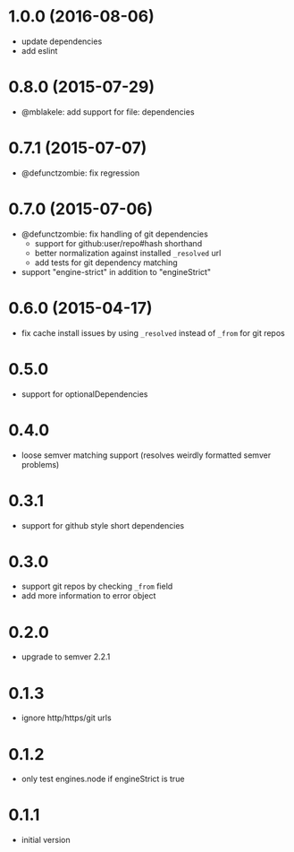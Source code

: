 # 1.0.0 (2016-08-06)

  * update dependencies
  * add eslint

# 0.8.0 (2015-07-29)

  * @mblakele: add support for file: dependencies

# 0.7.1 (2015-07-07)

  * @defunctzombie: fix regression

# 0.7.0 (2015-07-06)

  * @defunctzombie: fix handling of git dependencies
    - support for github:user/repo#hash shorthand
    - better normalization against installed `_resolved` url
    - add tests for git dependency matching
  * support "engine-strict" in addition to "engineStrict"

# 0.6.0 (2015-04-17)

  * fix cache install issues by using `_resolved` instead of `_from` for git repos

# 0.5.0

  * support for optionalDependencies

# 0.4.0

  * loose semver matching support (resolves weirdly formatted semver problems)

# 0.3.1

  * support for github style short dependencies

# 0.3.0

  * support git repos by checking `_from` field
  * add more information to error object

# 0.2.0

  * upgrade to semver 2.2.1

# 0.1.3

  * ignore http/https/git urls

# 0.1.2

  * only test engines.node if engineStrict is true

# 0.1.1

  * initial version
